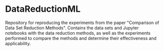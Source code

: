 # DataReductionML
Repository for reproducing the experiments from the paper "Comparison of Data Set Reduction Methods". Contains the data sets and Jupyter notebooks with the data reduction methods, as well as the experiments performed to compare the methods and determine their effectiveness and applicability.
